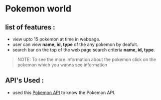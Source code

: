 # Pokemon world

## list of features :
  - view upto 15 pokemon at time in webpage.
  - user can view **name, id, type** of the any pokemon by  deafult.
  - search bar on the top of the web page search criteria **name, id, type**.

  >NOTE: To see the more information about the pokemon click on the pokemon which you wanna see information


## API's Used :
  - used this [Pokemon API](https://pokeapi.co/) to know the Pokemon API.



  
